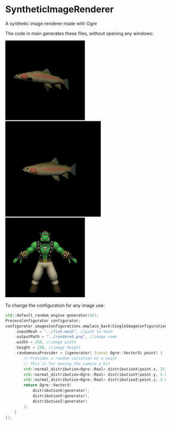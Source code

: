# SyntheticImageRenderer
A synthetic image renderer made with Ogre

The code in main generates these files, without opening any windows:

<img src="rendered.png"/> <img src="rendered2.png"/> <img src="rendered3.png"/>

To change the configuration for any image use:
```c++
std::default_random_engine generator(42);
ProcessConfigurator configurator;
configurator.imagesConfigurations.emplace_back(SingleImageConfiguration {
    .inputMesh = "../fish.mesh", //path to mesh
    .outputPath = "../rendered.png", //image name
    .width = 250, //image width
    .height = 250, //image height
    .randomnessProvider = [&generator] (const Ogre::Vector3& point) { 
        // Provides a random variation on a point
        // This is for moving the camera a bit
        std::normal_distribution<Ogre::Real> distributionX(point.x, 25.0);
        std::normal_distribution<Ogre::Real> distributionY(point.y, 5.0);
        std::normal_distribution<Ogre::Real> distributionZ(point.z, 5.0);
        return Ogre::Vector3(
            distributionX(generator),
            distributionY(generator),
            distributionZ(generator)
        );
    }
});
```